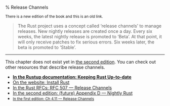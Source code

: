 % Release Channels

<small>There is a new edition of the book and this is an old link.</small>

> The Rust project uses a concept called ‘release channels’ to manage releases.
> New nightly releases are created once a day.
> Every six weeks, the latest nightly release is promoted to ‘Beta’.
> At that point, it will only receive patches to fix serious errors.
> Six weeks later, the beta is promoted to ‘Stable’.

---

This chapter does not exist yet in [the second edition][2].
You can check out other resources that describe release channels.

* **[In the Rustup documentation: Keeping Rust Up-to-date][4]**
* [On the website: Install Rust][5]
* [In the Rust RFCs: RFC 507 — Release Channels][3]
* [In the second edition: (future) Appendix D — Nightly Rust][2]
* <small>[In the first edition: Ch 4.11 — Release Channels][1]</small>


[1]: first-edition/release-channels.html
[2]: second-edition/appendix-04-nightly-rust.html
[3]: https://github.com/rust-lang/rfcs/blob/master/text/0507-release-channels.md
[4]: https://github.com/rust-lang-nursery/rustup.rs/blob/master/README.md#keeping-rust-up-to-date
[5]: https://www.rust-lang.org/en-US/install.html

